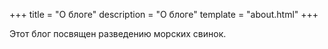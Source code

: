 +++
title = "О блоге"
description = "О блоге"
template = "about.html"
+++

Этот блог посвящен разведению морских свинок.